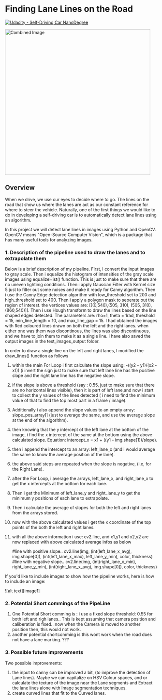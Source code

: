 # **Finding Lane Lines on the Road** 
[![Udacity - Self-Driving Car NanoDegree](https://s3.amazonaws.com/udacity-sdc/github/shield-carnd.svg)](http://www.udacity.com/drive)

<img src="examples/laneLines_thirdPass.jpg" width="480" alt="Combined Image" />

Overview
---

When we drive, we use our eyes to decide where to go.  The lines on the road that show us where the lanes are act as our constant reference for where to steer the vehicle.  Naturally, one of the first things we would like to do in developing a self-driving car is to automatically detect lane lines using an algorithm.

In this project we will detect lane lines in images using Python and OpenCV.  OpenCV means "Open-Source Computer Vision", which is a package that has many useful tools for analyzing images.  


### 1. Description of the pipeline used to draw the lanes and to extrapolate them

Below is a brief description of my pipeline. 
First, I convert the input images to gray scale. Then i equalize the histogram of intensities of the gray scale images using equalizeHist() function. This is just to make sure that there are no uneven lightinig conditions. Then i apply Gaussian Filter with Kernel size 5 just to filter out some noises and make it ready for Canny algorithm. Then i use the Canny Edge detection algorithm with low_threshold set to 200 and high_threshold set to 400. Then i apply a polygon mask to seperate out the region of interest. the vertices values are: [[(0,540),(505, 310), (505, 310), (860,540)]]. Then i use Hough transform to draw the lines based on the line shaped edges detected. The parameters are: rho=1, theta = 1rad, threshold = 15, min_line_length = 10, and max_line_gap = 15. 
I had obtained  the images with Red coloured lines drawn on both the left and the right lanes. when either one was them was discontinous, the lines was also discontinuous, and we have to join them to make it as a single line. I have also saved the output images in the test_images_output folder.

In order to draw a single line on the left and right lanes, I modified the draw_lines() function as follows

1. within the main For Loop i first calculate the slope using: -((y2 - y1)/(x2 - x1)) (i invert the sign just to make sure that left lane line has the positive slope and the right lane line has the negative slope.
2. if the slope is above a threshold (say : 0.55, just to make sure that there are no horizontal lines visible), then it is part of left lane,and now i start to collect the y values of the lines detected ( i need to find the minimum value of that to find the top most part in a frame / image).
3. Additionally i also append the slope values to an empty array: slope_pos_array[] (just to average the same, and use the average slope at the end of the algorithm). 
4. then knowing that the y intercept of the left lane at the bottom of the image, i find the x intercept of the same at the bottom using the above calculated slope. Equation: intercept_x = x1 + ((y1 - img.shape[1])/slope). 
5. then i append the intercept to an array: left_lane_x (and i would average the same to know the average position of the lane).
6. the above said steps are repeated when the slope is negative, (i.e, for the Right Lane).
7. after the For Loop, i average the arrays, left_lane_x, and right_lane_x to get the x intercepts at the bottom for each lane.
8. Then i get the Minimum of left_lane_y and right_lane_y to get the minimum y positions of each lane to extrapolate. 
9. Then i calculate the average of slopes for both the left and right lanes from the arrays stored.
10. now with the above calculated values i get the x coordinate of the top points of the both the left and right lanes.
11. with all the above information i use: cv2.line, and x1,y1 and x2,y2 are now replaced with above calculated average infos as below

    #line with positive slope..
    cv2.line(img, (int(left_lane_x_avg), img.shape[0]), (int(left_lane_x_max), left_lane_y_min), color, thickness)
    #line with negative slope..
    cv2.line(img, (int(right_lane_x_min), right_lane_y_min), (int(right_lane_x_avg), img.shape[0]), color, thickness)

If you'd like to include images to show how the pipeline works, here is how to include an image: 

![alt text][image1]


### 2. Potential Short commings of the PipeLine


1. One Potential Short comming is : i use a fixed slope threshold: 0.55 for both left and righ lanes.. This is kept assuming that camera position and caliberation is fixed.. now when the Camera is moved to another position then, this would not work. 
2. another potential shortcomming is this wont work when the road does not have a lane marking. ???


### 3. Possible future improvements

Two possible improvements:
1. the input to canny can be improved a bit, (to improve the detection of Lane lines). Maybe we can capitalize on HSV Colour spaces, and or calculate the texture of the image near the Lane segments and Extract the lane lines alone with Image segmentation techniques. 
2. create curved lines that fit to the Curved lanes. 